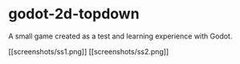 # godot-2d-topdown
A small game created as a test and learning experience with Godot.

[[screenshots/ss1.png]]
[[screenshots/ss2.png]]